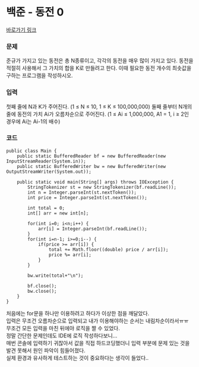 # 백준 - 동전 0

[바로가기 링크](https://www.acmicpc.net/problem/11047)

### 문제
준규가 가지고 있는 동전은 총 N종류이고, 각각의 동전을 매우 많이 가지고 있다.
동전을 적절히 사용해서 그 가치의 합을 K로 만들려고 한다. 이때 필요한 동전 개수의 최솟값을 구하는 프로그램을 작성하시오.

### 입력
첫째 줄에 N과 K가 주어진다. (1 ≤ N ≤ 10, 1 ≤ K ≤ 100,000,000)
둘째 줄부터 N개의 줄에 동전의 가치 Ai가 오름차순으로 주어진다. (1 ≤ Ai ≤ 1,000,000, A1 = 1, i ≥ 2인 경우에 Ai는 Ai-1의 배수)

### 코드

```
public class Main {
    public static BufferedReader bf = new BufferedReader(new InputStreamReader(System.in));
    public static BufferedWriter bw = new BufferedWriter(new OutputStreamWriter(System.out));
    
    public static void main(String[] args) throws IOException {
        StringTokenizer st = new StringTokenizer(bf.readLine());
        int n = Integer.parseInt(st.nextToken());
        int price = Integer.parseInt(st.nextToken());
        
        int total = 0;
        int[] arr = new int[n];
        
        for(int i=0; i<n;i++) {
            arr[i] = Integer.parseInt(bf.readLine());
        }
        for(int i=n-1; i>=0;i--) {
            if(price >= arr[i]) {
            	total += Math.floor((double) price / arr[i]);
                price %= arr[i];
            }
        }
        
        bw.write(total+"\n");
        
        bf.close();
        bw.close();
    }
}
```

처음에는 for문을 하나만 이용하려고 하다가 이상한 점을 깨달았다.  
입력은 무조건 오름차순으로 입력되고 내가 이용해야하는 순서는 내림차순이라서ㅠㅠ  
무조건 모든 입력을 마친 뒤에야 로직을 짤 수 있었다.  
정말 간단한 문제인데도 IDE에 로직 작성하다보니...  
매번 콘솔에 입력하기 귀찮아서 값을 직접 하드코딩했더니 입력 부분에 문제 있는 것을 발견 못해서 원인 파악이 힘들어졌다.  
실제 환경과 유사하게 테스트하는 것이 중요하다는 생각이 들었다..
